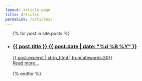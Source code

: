 ```yaml
---
layout: article_page
title: Articles
permalink: /articles/
---
```


<ul class="list-posts">
    {% for post in site.posts %}
        <li class="post-teaser">
            <a href="{{ post.url | prepend: site.baseurl }}">
                <h3 class="post-teaser__title">
                    {{ post.title }}
                     <span class="post-teaser__date">{{ post.date | date: "%d %B %Y" }}</span>
                </h3>
                 <span class="post-teaser__subtitle">
                    {{ post.excerpt | strip_html | truncatewords:30}}<br>
                    <a href="{{ post.url }}" class="readmore">Read more...</a><br><br>
                 </span>
            </a>
        </li>
    {% endfor %}
</ul>
